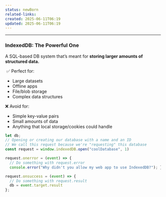 ```yaml
---
status: newBorn
related-links: 
created: 2025-06-11T06:19
updated: 2025-06-11T06:19
---
```

---

### IndexedDB: The Powerful One

A SQL-based DB system that’s meant for **storing larger amounts of structured data.**

 ✅ Perfect for:
- Large datasets
- Offline apps
- File/blob storage
- Complex data structures

❌ Avoid for:
- Simple key-value pairs
- Small amounts of data
- Anything that local storage/cookies could handle

``` javascript
let db; 
// Opening or creating our database with a name and an ID 
// We call this request because we're "requesting" this database
const request = window.indexedDB.open("coolDatabase", 1) 

request.onerror = (event) => { 
  // Do something with request.error 
  console.error("Why didn't you allow my web app to use IndexedDB?"); }; 

request.onsuccess = (event) => { 
  // Do something with request.result 
  db = event.target.result 
};
```

